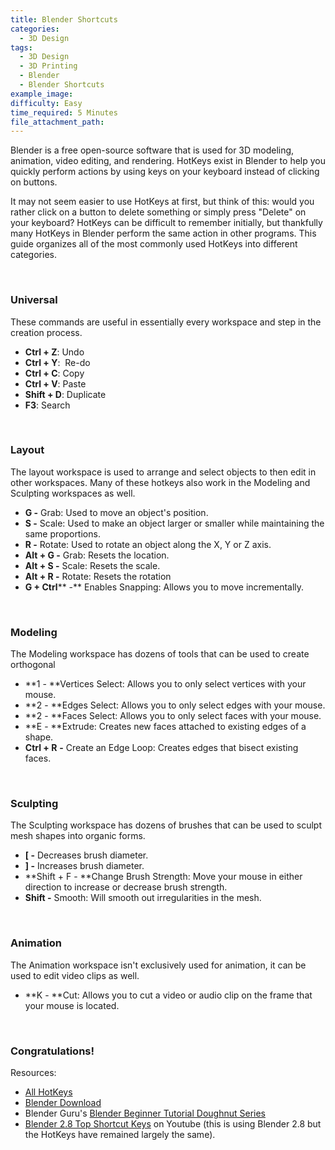 ```yaml
---
title: Blender Shortcuts
categories:
  - 3D Design
tags:
  - 3D Design
  - 3D Printing
  - Blender
  - Blender Shortcuts
example_image:
difficulty: Easy
time_required: 5 Minutes
file_attachment_path:
---
```


Blender is a free open-source software that is used for 3D modeling, animation, video editing, and rendering. HotKeys exist in Blender to help you quickly perform actions by using keys on your keyboard instead of clicking on buttons.

It may not seem easier to use HotKeys at first, but think of this: would you rather click on a button to delete something or simply press "Delete" on your keyboard? HotKeys can be difficult to remember initially, but thankfully many HotKeys in Blender perform the same action in other programs. This guide organizes all of the most commonly used HotKeys into different categories.&nbsp;

&nbsp;

### Universal

These commands are useful in essentially every workspace and step in the creation process.&nbsp;

* **Ctrl + Z**\: Undo&nbsp;
* **Ctrl + Y**\: &nbsp;Re-do&nbsp;
* **Ctrl + C**\: Copy&nbsp;
* **Ctrl + V**\: Paste
* **Shift + D**\: Duplicate
* **F3**\: Search

&nbsp;

### Layout&nbsp;

The layout workspace is used to arrange and select objects to then edit in other workspaces. Many of these hotkeys also work in the Modeling and Sculpting workspaces as well.&nbsp;

* **G -** Grab: Used to move an object's position.
* **S -** Scale: Used to make an object larger or smaller while maintaining the same proportions.
* **R -** Rotate: Used to rotate an object along the X, Y or Z axis.&nbsp;
* **Alt + G -** Grab: Resets the location.
* **Alt + S -** Scale: Resets the scale.
* **Alt + R -** Rotate: Resets the rotation
* **G + Ctrl****&nbsp;-**&nbsp;Enables Snapping: Allows you to move incrementally.&nbsp;

&nbsp;

### Modeling

The Modeling workspace has dozens of tools that can be used to create orthogonal&nbsp;

* **1 -&nbsp;**Vertices Select: Allows you to only select vertices with your mouse.
* **2 -&nbsp;**Edges Select: Allows you to only select edges with your mouse.
* **2 -&nbsp;**Faces Select: Allows you to only select faces with your mouse.
* **E -&nbsp;**Extrude: Creates new faces attached to existing edges of a shape.&nbsp;
* **Ctrl + R** **\-** Create an Edge Loop: Creates edges that bisect existing faces.

&nbsp;

### Sculpting

The Sculpting workspace has dozens of brushes that can be used to sculpt mesh shapes into organic forms.&nbsp;

* **\[ -** Decreases brush diameter.
* **\] -** Increases brush diameter.
* **Shift + F -&nbsp;**Change Brush Strength: Move your mouse in either direction to increase or decrease brush strength.&nbsp;
* **Shift -**&nbsp;Smooth: Will smooth out irregularities in the mesh.

&nbsp;

### Animation

The Animation workspace isn't exclusively used for animation, it can be used to edit video clips as well.&nbsp;

* **K -&nbsp;**Cut: Allows you to cut a video or audio clip on the frame that your mouse is located.

&nbsp;

### Congratulations\!

Resources:

* [All HotKeys](https://download.blender.org/documentation/BlenderHotkeyReference.pdf)&nbsp;
* [Blender Download](https://www.blender.org/download/)
* Blender Guru's&nbsp;[Blender Beginner Tutorial Doughnut Series](https://www.youtube.com/playlist?list=PLjEaoINr3zgEq0u2MzVgAaHEBt--xLB6U)&nbsp;
* [Blender 2.8 Top Shortcut Keys](https://www.youtube.com/watch?v=--kN_4sUqj8) on Youtube (this is using Blender 2.8 but the HotKeys have remained largely the same).
